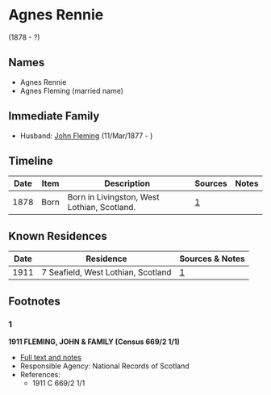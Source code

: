 ﻿---
layout: person
subject_key: i57426108
permalink: /people/i57426108
---

# Agnes Rennie
(1878 - ?)

## Names

* Agnes Rennie
* Agnes Fleming (married name)

## Immediate Family

* Husband: [John Fleming](./@49475976@-john-fleming-b1877-3-11-d.md) (11/Mar/1877 - )

## Timeline

Date | Item | Description | Sources | Notes
---|---|---|---|---
1878 | Born | Born in Livingston, West Lothian, Scotland. | [1](#1) | 

## Known Residences

Date | Residence | Sources & Notes
---|---|---
1911 | 7 Seafield, West Lothian, Scotland | [1](#1)

## Footnotes

### 1

**1911 FLEMING, JOHN & FAMILY (Census 669/2 1/1)**

* [Full text and notes](../sources/@36076736@-1911-fleming,-john-&-family-census-669-2-1-1-.md)
* Responsible Agency: National Records of Scotland
* References: 
  * 1911 C 669/2 1/1

